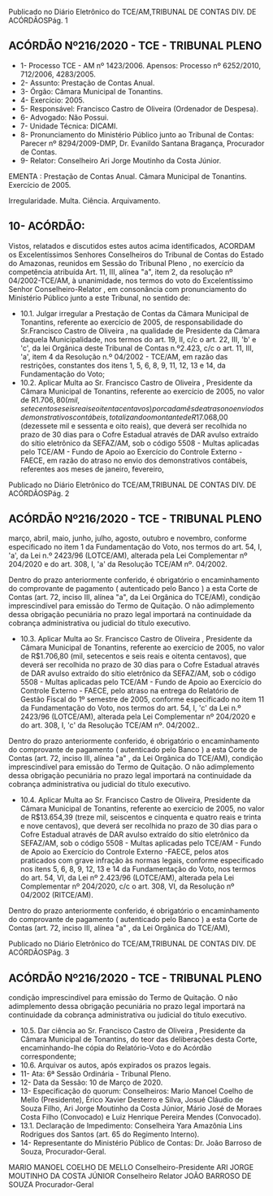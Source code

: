 Publicado  no  Diário  Eletrônico do TCE/AM,TRIBUNAL DE CONTAS DIV. DE ACÓRDÃOSPág. 1

## ACÓRDÃO Nº216/2020 - TCE - TRIBUNAL PLENO

- 1- Processo TCE - AM nº 1423/2006. Apensos: Processo nº  6252/2010, 712/2006, 4283/2005.
- 2- Assunto: Prestação de Contas Anual.
- 3- Órgão: Câmara Municipal de Tonantins.
- 4- Exercício: 2005.
- 5- Responsável: Francisco Castro de Oliveira (Ordenador de Despesa).
- 6- Advogado: Não Possui.
- 7- Unidade Técnica: DICAMI.
- 8- Pronunciamento  do  Ministério  Público  junto  ao  Tribunal  de  Contas: Parecer  nº 8294/2009-DMP, Dr. Evanildo Santana Bragança, Procurador de Contas.
- 9- Relator: Conselheiro Ari Jorge Moutinho da Costa Júnior.

EMENTA : Prestação  de  Contas  Anual. Câmara Municipal de Tonantins. Exercício de 2005.

Irregularidade. Multa. Ciência. Arquivamento.

## 10-  ACÓRDÃO:

Vistos, relatados e discutidos estes autos acima identificados, ACORDAM os Excelentíssimos Senhores Conselheiros do Tribunal de Contas do Estado do Amazonas, reunidos em Sessão do Tribunal Pleno , no exercício da competência atribuída Art. 11, III, alínea "a", item 2, da resolução nº 04/2002-TCE/AM, à unanimidade, nos termos do voto do Excelentíssimo Senhor Conselheiro-Relator , em consonância com pronunciamento do Ministério Público junto a este Tribunal, no sentido de:

- 10.1. Julgar irregular a Prestação  de  Contas  da  Câmara  Municipal  de Tonantins, referente ao  exercício de  2005,  de  responsabilidade  do Sr.Francisco Castro de Oliveira , na qualidade de Presidente da Câmara daquela Municipalidade, nos termos do art. 19, II, c/c o art. 22, III, 'b' e 'c',  da  lei  Orgânica  deste  Tribunal  de  Contas  n.º2.423,  c/c  o  art.  11,  III, 'a', item 4 da Resolução n.º 04/2002 - TCE/AM, em razão das restrições, constantes dos itens 1, 5, 6, 8, 9, 11, 12, 13 e 14, da Fundamentação do Voto;
- 10.2. Aplicar  Multa ao Sr.  Francisco  Castro  de  Oliveira , Presidente  da Câmara Municipal de Tonantins, referente ao exercício de 2005, no valor de R$1.706,80 (mil, setecentos e seis reais e oitenta centavos) por cada mês  de  atraso  no  envio  dos  demonstrativos  contábeis,  totalizando  o montante  de R$17.068,00 (dezessete  mil  e  sessenta  e  oito  reais),  que deverá ser recolhida no prazo de 30 dias para o Cofre Estadual através de DAR avulso extraído do sítio eletrônico da SEFAZ/AM, sob o  código 5508 - Multas aplicadas pelo TCE/AM - Fundo de Apoio ao Exercício do Controle Externo -FAECE, em razão do atraso no envio dos demonstrativos  contábeis,  referentes  aos  meses  de  janeiro,  fevereiro,

Publicado  no  Diário  Eletrônico do TCE/AM,TRIBUNAL DE CONTAS DIV. DE ACÓRDÃOSPág. 2

## ACÓRDÃO Nº216/2020 - TCE - TRIBUNAL PLENO

março,  abril,  maio,  junho,  julho,  agosto,  outubro  e  novembro,  conforme especificado no item 1 da Fundamentação do Voto, nos termos do art. 54, I, 'a', da Lei n.º 2423/96 (LOTCE/AM), alterada pela Lei Complementar nº 204/2020 e do art. 308, I, 'a' da Resolução TCE/AM nº. 04/2002.

Dentro do prazo anteriormente conferido, é obrigatório o encaminhamento do comprovante de pagamento ( autenticado pelo Banco ) a esta Corte de Contas  (art.  72,  inciso  III,  alínea  "a",  da  Lei  Orgânica  do  TCE/AM), condição  imprescindível  para  emissão  do  Termo  de  Quitação.  O  não adimplemento  dessa  obrigação  pecuniária  no  prazo  legal  importará  na continuidade da cobrança administrativa ou judicial do título executivo.

- 10.3. Aplicar  Multa ao Sr.  Francisco  Castro  de  Oliveira , Presidente  da Câmara Municipal de Tonantins, referente ao exercício de 2005, no valor de R$1.706,80 (mil,  setecentos  e  seis  reais  e  oitenta  centavos),  que deverá ser recolhida no prazo de 30 dias para o Cofre Estadual através de DAR avulso extraído do sítio eletrônico da SEFAZ/AM, sob o código 5508 - Multas aplicadas pelo TCE/AM - Fundo de Apoio ao Exercício do Controle Externo - FAECE, pelo atraso na entrega do Relatório de Gestão Fiscal  do  1º  semestre  de  2005,  conforme  especificado  no  item  11 da Fundamentação do Voto, nos termos do art. 54, I, 'c' da Lei n.º 2423/96 (LOTCE/AM), alterada pela Lei Complementar nº 204/2020 e do art. 308, I, 'c' da Resolução TCE/AM nº. 04/2002..

Dentro do prazo anteriormente conferido, é obrigatório o encaminhamento do comprovante de pagamento ( autenticado pelo Banco ) a esta Corte de Contas  (art.  72,  inciso  III,  alínea  "a"  ,  da  Lei  Orgânica  do  TCE/AM), condição  imprescindível  para  emissão  do  Termo  de  Quitação.  O  não adimplemento  dessa  obrigação  pecuniária  no  prazo  legal  importará  na continuidade da cobrança administrativa ou judicial do título executivo.

- 10.4. Aplicar  Multa ao Sr.  Francisco  Castro  de  Oliveira, Presidente  da Câmara Municipal de Tonantins, referente ao exercício de 2005, no valor de R$13.654,39 (treze mil, seiscentos e cinquenta e quatro reais e trinta e nove  centavos),  que  deverá  ser  recolhida no  prazo  de  30  dias para  o Cofre  Estadual  através  de  DAR  avulso  extraído  do  sítio  eletrônico  da SEFAZ/AM, sob o código 5508 - Multas aplicadas pelo TCE/AM - Fundo de Apoio ao Exercício do Controle Externo -FAECE,  pelos  atos praticados  com grave  infração  às  normas  legais,  conforme  especificado nos itens 5, 6, 8, 9, 12, 13 e 14 da Fundamentação do Voto, nos termos do  art. 54, VI, da  Lei nº 2.423/96  (LOTCE/AM),  alterada  pela  Lei Complementar nº 204/2020, c/c o art. 308, VI, da Resolução nº 04/2002 (RITCE/AM).

Dentro do prazo anteriormente conferido, é obrigatório o encaminhamento do comprovante de pagamento ( autenticado pelo Banco ) a esta Corte de Contas  (art.  72,  inciso  III,  alínea  "a"  ,  da  Lei  Orgânica  do  TCE/AM),

Publicado  no  Diário  Eletrônico do TCE/AM,TRIBUNAL DE CONTAS DIV. DE ACÓRDÃOSPág. 3

## ACÓRDÃO Nº216/2020 - TCE - TRIBUNAL PLENO

condição  imprescindível  para  emissão  do  Termo  de  Quitação.  O  não adimplemento  dessa  obrigação  pecuniária  no  prazo  legal  importará  na continuidade da cobrança administrativa ou judicial do título executivo.

- 10.5. Dar ciência ao Sr. Francisco Castro de Oliveira , Presidente da Câmara Municipal de Tonantins, do teor das deliberações desta Corte, encaminhando-lhe cópia do Relatório-Voto e do Acórdão correspondente;
- 10.6. Arquivar os autos, após expirados os prazos legais.
- 11-  Ata: 6ª Sessão Ordinária - Tribunal Pleno.
- 12-  Data da Sessão: 10 de Março de 2020.
- 13-  Especificação do quorum: Conselheiros: Mario Manoel Coelho de Mello (Presidente), Érico Xavier Desterro e Silva, Josué Cláudio de Souza Filho, Ari Jorge Moutinho  da  Costa  Júnior,  Mário  José  de  Moraes  Costa  Filho  (Convocado)  e  Luiz Henrique Pereira Mendes (Convocado).
- 13.1. Declaração  de  Impedimento: Conselheira  Yara  Amazônia  Lins  Rodrigues  dos Santos (art. 65 do Regimento Interno).
- 14-  Representante  do  Ministério  Público  de  Contas: Dr. João  Barroso  de  Souza, Procurador-Geral.

MARIO MANOEL COELHO DE MELLO Conselheiro-Presidente ARI JORGE MOUTINHO DA COSTA JÚNIOR Conselheiro Relator JOÃO BARROSO DE SOUZA Procurador-Geral
